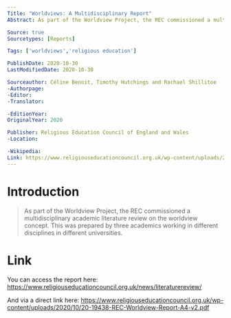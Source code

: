 ```yaml
---
Title: "Worldviews: A Multidisciplinary Report"
Abstract: As part of the Worldview Project, the REC commissioned a multidisciplinary academic literature review on the worldview concept. This was prepared by three academics working in different disciplines in different universities.

Source: true
Sourcetypes: [Reports]

Tags: ['worldviews','religious education']

PublishDate: 2020-10-30
LastModifiedDate: 2020-10-30

Sourceauthor: Céline Benoit, Timothy Hutchings and Rachael Shillitoe
-Authorpage:
-Editor:
-Translator:

-EditionYear:
OriginalYear: 2020

Publisher: Religious Education Council of England and Wales
-Location:

-Wikipedia:
Link: https://www.religiouseducationcouncil.org.uk/wp-content/uploads/2020/10/20-19438-REC-Worldview-Report-A4-v2.pdf
---
```

# Introduction
>As part of the Worldview Project, the REC commissioned a multidisciplinary academic literature review on the worldview concept. This was prepared by three academics working in different disciplines in different universities.

# Link
You can access the report here: https://www.religiouseducationcouncil.org.uk/news/literaturereview/

And via a direct link here: https://www.religiouseducationcouncil.org.uk/wp-content/uploads/2020/10/20-19438-REC-Worldview-Report-A4-v2.pdf
